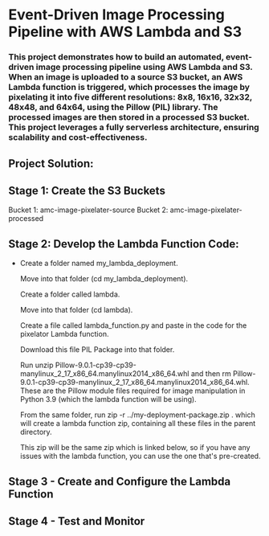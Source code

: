 # Event-Driven Image Processing Pipeline with AWS Lambda and S3

### This project demonstrates how to build an automated, event-driven image processing pipeline using AWS Lambda and S3. When an image is uploaded to a source S3 bucket, an AWS Lambda function is triggered, which processes the image by pixelating it into five different resolutions: 8x8, 16x16, 32x32, 48x48, and 64x64, using the Pillow (PIL) library. The processed images are then stored in a processed S3 bucket. This project leverages a fully serverless architecture, ensuring scalability and cost-effectiveness.

## Project Solution:

## Stage 1: Create the S3 Buckets
Bucket 1: amc-image-pixelater-source
Bucket 2: amc-image-pixelater-processed

## Stage 2: Develop the Lambda Function Code:


 - Create a folder named my_lambda_deployment.
   
   Move into that folder (cd my_lambda_deployment).
   
   Create a folder called lambda.
   
   Move into that folder (cd lambda).
   
   Create a file called lambda_function.py and paste in the code for the
   pixelator Lambda function.
   
   Download this file PIL Package into that folder.
   
   Run unzip
   Pillow-9.0.1-cp39-cp39-manylinux_2_17_x86_64.manylinux2014_x86_64.whl
   and then rm
   Pillow-9.0.1-cp39-cp39-manylinux_2_17_x86_64.manylinux2014_x86_64.whl.
   These are the Pillow module files required for image manipulation in
   Python 3.9 (which the lambda function will be using).
   
   From the same folder, run zip -r ../my-deployment-package.zip . which
   will create a lambda function zip, containing all these files in the
   parent directory.
   
   This zip will be the same zip which is linked below, so if you have
   any issues with the lambda function, you can use the one that's
   pre-created.

## Stage 3 - Create and Configure the Lambda Function
## Stage 4 - Test and Monitor